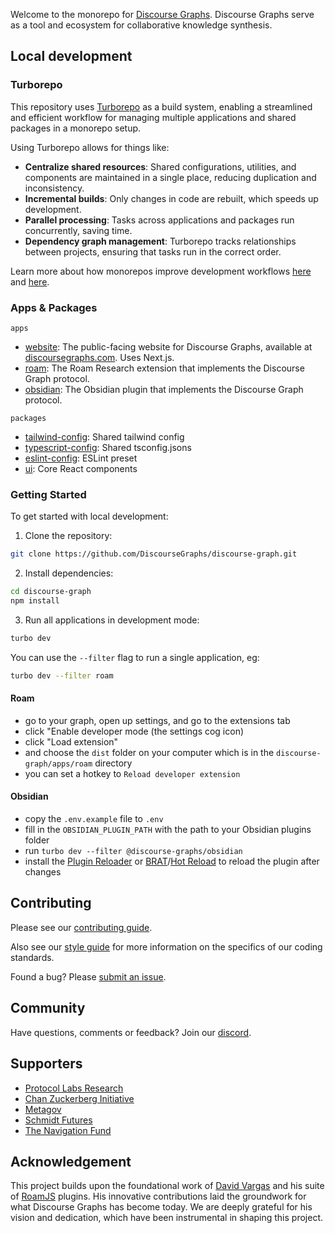 Welcome to the monorepo for [Discourse Graphs](https://discoursegraphs.com). Discourse Graphs serve as a tool and ecosystem for collaborative knowledge synthesis.

## Local development

### Turborepo

This repository uses [Turborepo](https://turbo.build/repo/docs) as a build system, enabling a streamlined and efficient workflow for managing multiple applications and shared packages in a monorepo setup.

Using Turborepo allows for things like:

- **Centralize shared resources**: Shared configurations, utilities, and components are maintained in a single place, reducing duplication and inconsistency.
- **Incremental builds**: Only changes in code are rebuilt, which speeds up development.
- **Parallel processing**: Tasks across applications and packages run concurrently, saving time.
- **Dependency graph management**: Turborepo tracks relationships between projects, ensuring that tasks run in the correct order.

Learn more about how monorepos improve development workflows [here](https://vercel.com/blog/monorepos) and [here](https://github.com/babel/babel/blob/master/doc/design/monorepo.md).

### Apps & Packages

`apps`

- [website](https://github.com/DiscourseGraphs/discourse-graph/tree/main/apps/website): The public-facing website for Discourse Graphs, available at [discoursegraphs.com](https://discoursegraphs.com). Uses Next.js.
- [roam](https://github.com/DiscourseGraphs/discourse-graph/tree/main/apps/roam): The Roam Research extension that implements the Discourse Graph protocol.
- [obsidian](https://github.com/DiscourseGraphs/discourse-graph/tree/main/apps/obsidian): The Obsidian plugin that implements the Discourse Graph protocol.

`packages`

- [tailwind-config](https://github.com/DiscourseGraphs/discourse-graph/tree/main/packages/tailwind-config): Shared tailwind config
- [typescript-config](https://github.com/DiscourseGraphs/discourse-graph/tree/main/packages/typescript-config): Shared tsconfig.jsons
- [eslint-config](https://github.com/DiscourseGraphs/discourse-graph/tree/main/packages/eslint-config): ESLint preset
- [ui](https://github.com/DiscourseGraphs/discourse-graph/tree/main/packages/ui): Core React components

### Getting Started

To get started with local development:

1. Clone the repository:

```bash
git clone https://github.com/DiscourseGraphs/discourse-graph.git
```

2. Install dependencies:

```bash
cd discourse-graph
npm install
```

3. Run all applications in development mode:

```bash
turbo dev
```

You can use the `--filter` flag to run a single application, eg:

```bash
turbo dev --filter roam
```

#### Roam

- go to your graph, open up settings, and go to the extensions tab
- click "Enable developer mode (the settings cog icon)
- click "Load extension"
- and choose the `dist` folder on your computer which is in the `discourse-graph/apps/roam` directory
- you can set a hotkey to `Reload developer extension`

#### Obsidian

- copy the `.env.example` file to `.env`
- fill in the `OBSIDIAN_PLUGIN_PATH` with the path to your Obsidian plugins folder
- run `turbo dev --filter @discourse-graphs/obsidian`
- install the [Plugin Reloader](https://obsidian.md/plugins?id=plugin-reloader) or [BRAT](https://obsidian.md/plugins?id=obsidian42-brat)/[Hot Reload](https://github.com/pjeby/hot-reload) to reload the plugin after changes

## Contributing

Please see our [contributing guide](CONTRIBUTING.md).

Also see our [style guide](STYLE_GUIDE.md) for more information on the specifics of our coding standards.

Found a bug? Please [submit an issue](https://github.com/DiscourseGraphs/discourse-graph/issues).

## Community

Have questions, comments or feedback? Join our [discord](https://discord.gg/atWk6gJyjE).

## Supporters

- [Protocol Labs Research](https://research.protocol.ai/)
- [Chan Zuckerberg Initiative](https://cziscience.medium.com/request-for-information-pathways-to-ai-enabled-research-55c52124def4)
- [Metagov](https://www.metagov.org/)
- [Schmidt Futures](https://experiment.com/grants/metascience)
- [The Navigation Fund](https://commons.datacite.org/doi.org/10.71707/cx83-dh41)

## Acknowledgement

This project builds upon the foundational work of [David Vargas](https://github.com/dvargas92495) and his suite of [RoamJS](https://github.com/RoamJS) plugins. His innovative contributions laid the groundwork for what Discourse Graphs has become today. We are deeply grateful for his vision and dedication, which have been instrumental in shaping this project.
